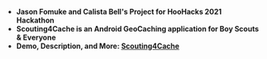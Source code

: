 - **Jason Fomuke and Calista Bell's Project for HooHacks 2021 Hackathon**
- **Scouting4Cache is an Android GeoCaching application for Boy Scouts & Everyone**
- **Demo, Description, and More: [Scouting4Cache](https://devpost.com/software/scouting4cache)**
